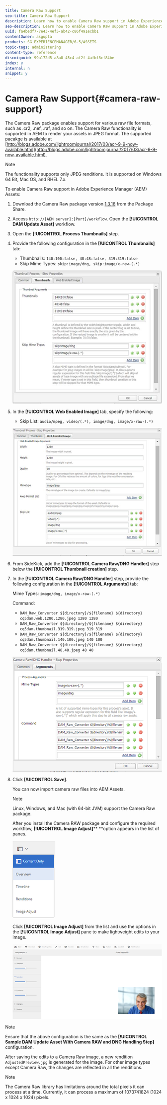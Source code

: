```yaml
---
title: Camera Raw Support
seo-title: Camera Raw Support
description: Learn how to enable Camera Raw support in Adobe Experience Manager (AEM) Assets.
seo-description: Learn how to enable Camera Raw support in Adobe Experience Manager (AEM) Assets.
uuid: fa4bedf7-7e43-4ef5-ab42-c86f491ecbb1
contentOwner: asgupta
products: SG_EXPERIENCEMANAGER/6.5/ASSETS
topic-tags: administering
content-type: reference
discoiquuid: 99a172d5-a8a8-45c4-af2f-4afbf8cf84be
index: y
internal: n
snippet: y
---
```


# Camera Raw Support{#camera-raw-support}

The Camera Raw package enables support for various raw file formats, such as .cr2, .nef, .raf, and so on. The Camera Raw functionality is supported in AEM to render your assets in JPEG format. The supported pacakge is available at [http://blogs.adobe.com/lightroomjournal/2017/03/acr-9-9-now-available.html](http://blogs.adobe.com/lightroomjournal/2017/03/acr-9-9-now-available.html).

>[!NOTE]
>
>The functionality supports only JPEG renditions. It is supported on Windows 64 Bit, Mac OS, and RHEL 7.x.

To enable Camera Raw support in Adobe Experience Manager (AEM) Assets:

1. Download the Camera Raw package version [1.3.16](https://www.adobeaemcloud.com/content/marketplace/marketplaceProxy.html?packagePath=/content/companies/public/adobe/packages/aem630/product/assets/aem-assets-cameraraw-pkg) from the Package Share.
1. Access `http://[AEM server]:[Port]/workflow`. Open the **[!UICONTROL DAM Update Asset]** workflow.
1. Open the **[!UICONTROL Process Thumbnails]** step.  

1. Provide the following configuration in the **[!UICONTROL Thumbnails]** tab:

    * Thumbnails: `140:100:false, 48:48:false, 319:319:false`
    * Skip Mime Types: `skip:image/dng, skip:image/x-raw-(.*)`

   ![](assets/chlimage_1-128.png)

1. In the **[!UICONTROL Web Enabled Image]** tab, specify the following:

    * Skip List: `audio/mpeg, video/(.*), image/dng, image/x-raw-(.*)`

   ![](assets/chlimage_1-129.png)

1. From SideKick, add the **[!UICONTROL Camera Raw/DNG Handler]** step below the **[!UICONTROL Thumbnail creation]** step.
1. In the **[!UICONTROL Camera Raw/DNG Handler]** step, provide the following configuration in the **[!UICONTROL Arguments]** tab:

   Mime Types: `image/dng, image/x-raw-(.*)`

   Command:

    * `DAM_Raw_Converter ${directory}/${filename} ${directory} cq5dam.web.1280.1280.jpeg 1280 1280`
    * `DAM_Raw_Converter ${directory}/${filename} ${directory} cq5dam.thumbnail.319.319.jpeg 319 319`
    * `DAM_Raw_Converter ${directory}/${filename} ${directory} cq5dam.thumbnail.140.100.jpeg 140 100`
    * `DAM_Raw_Converter ${directory}/${filename} ${directory} cq5dam.thumbnail.48.48.jpeg 48 48`

   ![](assets/chlimage_1-130.png)

1. Click **[!UICONTROL Save]**.

   You can now import camera raw files into AEM Assets.

   >[!NOTE]
   >
   >Linux, Windows, and Mac (with 64-bit JVM) support the Camera Raw package.

   After you install the Camera RAW package and configure the required workflow, **[!UICONTROL Image Adjust]**** **option appears in the list of panes.

   ![](assets/chlimage_1-131.png)

   Click **[!UICONTROL Image Adjust]** from the list and use the options in the **[!UICONTROL Image Adjust]** pane to make lightweight edits to your image.

   ![](assets/chlimage_1-132.png)

>[!NOTE]
>
>Ensure that the above configuration is the same as the **[!UICONTROL Sample DAM Update Asset With Camera RAW and DNG Handling Step]** configuration.

After saving the edits to a Camera Raw image, a new rendition `AdjustedPreview.jpg` is generated for the image. For other image types except Camera Raw, the changes are reflected in all the renditions.

>[!NOTE]
>
>The Camera Raw library has limitations around the total pixels it can process at a time. Currently, it can process a maximum of 1073741824 (1024 x 1024 x 1024) pixels.

